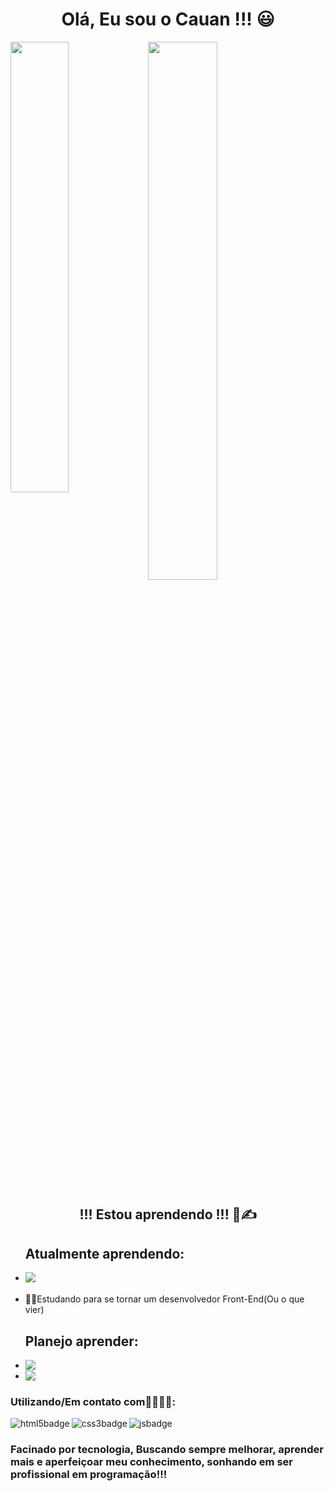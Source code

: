 <h1 align="center">Olá, Eu sou o Cauan !!! 😃</h1>


<img align="left" width="43%" src="https://github-readme-stats.vercel.app/api/top-langs/?username=Cauanz&layout=compact" />

<img align="center" width="47%" src="https://github-readme-stats.vercel.app/api?username=Cauanz&show_icons=true&theme=dracula"/>

<h2 align="center">!!! Estou aprendendo !!! 📖✍️</h2>

<ul> <h2>Atualmente aprendendo:</h2>
  <li><img align="left" src="https://img.shields.io/badge/JavaScript-F7DF1E?style=for-the-badge&logo=javascript&logoColor=black"/></li>
  <br>
  <li>👨‍💻Estudando para se tornar um desenvolvedor Front-End(Ou o que vier)</li>
</ul>

<ul> <h2>Planejo aprender:</h2>
  <li><img align="left" src="https://img.shields.io/badge/c%23-%23239120.svg?style=for-the-badge&logo=c-sharp&logoColor=white" /></li>
  <li><img align="left" src="https://img.shields.io/badge/php-%23777BB4.svg?style=for-the-badge&logo=php&logoColor=white" /></li>
</ul> 


### Utilizando/Em contato com👨‍💻👨‍💻:

  <img align="left" alt="html5badge" src="https://img.shields.io/badge/HTML5-E34F26?style=for-the-badge&logo=html5&logoColor=white"/>
  
  <img align="left" alt="css3badge" src="https://img.shields.io/badge/CSS3-1572B6?style=for-the-badge&logo=css3&logoColor=white"/>
  
  <img align="left" alt="jsbadge" src="https://img.shields.io/badge/JavaScript-323330?style=for-the-badge&logo=javascript&logoColor=F7DF1E"/>

<br>
  
  ### Facinado por tecnologia, Buscando sempre melhorar, aprender mais e aperfeiçoar meu conhecimento, sonhando em ser profissional em programação!!! 
